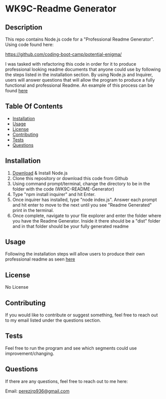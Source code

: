 
  # WK9C-Readme Generator

  ## Description
  This repo contains Node.js code for a "Professional Readme Generator". Using code found here:
  
  https://github.com/coding-boot-camp/potential-enigma/

  I was tasked with refactoring this code in order for it to produce professional looking readme 
  documents that anyone could use by following the steps listed in the installation section. By
  using Node.js and Inquirer, users will answer questions that will allow the program to produce
  a fully functional and professional Readme. An example of this process can be found [here](#usage)



  ## Table Of Contents
  * [Installation](#installation)
  * [Usage](#usage)
  * [License](#license)
  * [Contributing](#contributing)
  * [Tests](#tests)
  * [Questions](#questions)
  

  ## Installation
  1. [Download](https://nodejs.org/en/download/) & Install Node.js
  2. Clone this repository or download this code from Github
  3. Using command prompt/terminal, change the directory to be in the folder with the code (WK9C-README-Generator)
  4. Type "npm install inquirer" and hit Enter.
  5. Once inquirer has installed, type "node index.js". Answer each prompt and hit enter to move to the next until
     you see "Readme Generated" print in the terminal.
  6. Once complete, navigate to your file explorer and enter the folder where you have the Readme Generator. Inside
     it there should be a "dist" folder and in that folder should be your fully generated readme


  ## Usage
  Following the installation steps will allow users to produce their own professional readme as seen [here](https://drive.google.com/file/d/1ANzPmVTYsdVFXLj6JG7szroN389qpQ-A/view?usp=sharing)
  

  ## License
  No License

  ## Contributing
  If you would like to contribute or suggest something, feel free to reach out to my email
  listed under the questions section.

  ## Tests
  Feel free to run the program and see which segments could use improvement/changing.

  ## Questions
  If there are any questions, feel free to reach out to me here:

  Email: perezjrp936@gmail.com

  
